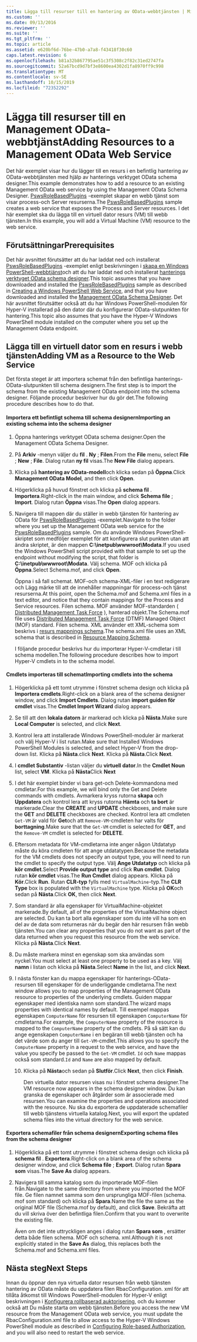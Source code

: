 ```yaml
---
title: Lägga till resurser till en hantering av OData-webbtjänsten | Microsoft Docs
ms.custom: ''
ms.date: 09/13/2016
ms.reviewer: ''
ms.suite: ''
ms.tgt_pltfrm: ''
ms.topic: article
ms.assetid: e620bf6d-76be-47b0-a7a8-f43418f30c60
caps.latest.revision: 6
ms.openlocfilehash: b81a32b867795ae51c3f5308c2f82c31ed2747fa
ms.sourcegitcommit: 52a67bcd9d7bf3e8600ea4302d1fa8970ff9c998
ms.translationtype: MT
ms.contentlocale: sv-SE
ms.lasthandoff: 10/15/2019
ms.locfileid: "72352292"
---
```

# <a name="adding-resources-to-a-management-odata-web-service"></a><span data-ttu-id="06e26-102">Lägga till resurser till en Management OData-webbtjänst</span><span class="sxs-lookup"><span data-stu-id="06e26-102">Adding Resources to a Management OData Web Service</span></span>

<span data-ttu-id="06e26-103">Det här exemplet visar hur du lägger till en resurs i en befintlig hantering av OData-webbtjänsten med hjälp av hanterings verktyget OData schema designer.</span><span class="sxs-lookup"><span data-stu-id="06e26-103">This example demonstrates how to add a resource to an existing Management OData web service by using the Management OData Schema Designer.</span></span> <span data-ttu-id="06e26-104">[PswsRoleBasedPlugins](https://code.msdn.microsoft.com:443/windowsdesktop/PswsRoleBasedPlugins-9c79b75a) -exemplet skapar en webb tjänst som visar process-och Server resurserna.</span><span class="sxs-lookup"><span data-stu-id="06e26-104">The [PswsRoleBasedPlugins](https://code.msdn.microsoft.com:443/windowsdesktop/PswsRoleBasedPlugins-9c79b75a) sample creates a web service that exposes the Process and Server resources.</span></span> <span data-ttu-id="06e26-105">I det här exemplet ska du lägga till en virtuell dator resurs (VM) till webb tjänsten.</span><span class="sxs-lookup"><span data-stu-id="06e26-105">In this example, you will add a Virtual Machine (VM) resource to the web service.</span></span>

## <a name="prerequisites"></a><span data-ttu-id="06e26-106">Förutsättningar</span><span class="sxs-lookup"><span data-stu-id="06e26-106">Prerequisites</span></span>

<span data-ttu-id="06e26-107">Det här avsnittet förutsätter att du har laddat ned och installerat [PswsRoleBasedPlugins](https://code.msdn.microsoft.com:443/windowsdesktop/PswsRoleBasedPlugins-9c79b75a) -exemplet enligt beskrivningen i [skapa en Windows PowerShell-webbtjänst](./creating-a-management-odata-web-service.md)och att du har laddat ned och installerat [hanterings verktyget OData schema designer](https://marketplace.visualstudio.com/items?itemName=jlisc0.ManagementODataSchemaDesigner).</span><span class="sxs-lookup"><span data-stu-id="06e26-107">This topic assumes that you have downloaded and installed the [PswsRoleBasedPlugins](https://code.msdn.microsoft.com:443/windowsdesktop/PswsRoleBasedPlugins-9c79b75a) sample as described in [Creating a Windows PowerShell Web Service](./creating-a-management-odata-web-service.md), and that you have downloaded and installed the [Management OData Schema Designer](https://marketplace.visualstudio.com/items?itemName=jlisc0.ManagementODataSchemaDesigner).</span></span> <span data-ttu-id="06e26-108">Det här avsnittet förutsätter också att du har Windows PowerShell-modulen för Hyper-V installerad på den dator där du konfigurerar OData-slutpunkten för hantering.</span><span class="sxs-lookup"><span data-stu-id="06e26-108">This topic also assumes that you have the Hyper-V Windows PowerShell module installed on the computer where you set up the Management Odata endpoint.</span></span>

## <a name="adding-vm-as-a-resource-to-the-web-service"></a><span data-ttu-id="06e26-109">Lägga till en virtuell dator som en resurs i webb tjänsten</span><span class="sxs-lookup"><span data-stu-id="06e26-109">Adding VM as a Resource to the Web Service</span></span>

<span data-ttu-id="06e26-110">Det första steget är att importera schemat från den befintliga hanterings-OData-slutpunkten till schema designern.</span><span class="sxs-lookup"><span data-stu-id="06e26-110">The first step is to import the schema from the existing Management OData endpoint into the schema designer.</span></span> <span data-ttu-id="06e26-111">Följande procedur beskriver hur du gör det.</span><span class="sxs-lookup"><span data-stu-id="06e26-111">The following procedure describes how to do that.</span></span>

#### <a name="importing-an-existing-schema-into-the-schema-designer"></a><span data-ttu-id="06e26-112">Importera ett befintligt schema till schema designern</span><span class="sxs-lookup"><span data-stu-id="06e26-112">Importing an existing schema into the schema designer</span></span>

1. <span data-ttu-id="06e26-113">Öppna hanterings verktyget OData schema designer.</span><span class="sxs-lookup"><span data-stu-id="06e26-113">Open the Management OData Schema Designer.</span></span>

2. <span data-ttu-id="06e26-114">På **Arkiv** -menyn väljer du **fil** . **Ny** ; **Filen**.</span><span class="sxs-lookup"><span data-stu-id="06e26-114">From the **File** menu, select **File** ; **New** ; **File**.</span></span> <span data-ttu-id="06e26-115">Dialog rutan **ny fil** visas.</span><span class="sxs-lookup"><span data-stu-id="06e26-115">The **New File** dialog appears.</span></span>

3. <span data-ttu-id="06e26-116">Klicka på **hantering av OData-modell**och klicka sedan på **Öppna**.</span><span class="sxs-lookup"><span data-stu-id="06e26-116">Click **Management OData Model**, and then click **Open**.</span></span>

4. <span data-ttu-id="06e26-117">Högerklicka på huvud fönstret och klicka på **schema fil** . **Importera**.</span><span class="sxs-lookup"><span data-stu-id="06e26-117">Right-click in the main window, and click **Schema file** ; **Import**.</span></span> <span data-ttu-id="06e26-118">Dialog rutan **Öppna** visas.</span><span class="sxs-lookup"><span data-stu-id="06e26-118">The **Open** dialog appears.</span></span>

5. <span data-ttu-id="06e26-119">Navigera till mappen där du ställer in webb tjänsten för hantering av OData för [PswsRoleBasedPlugins](https://code.msdn.microsoft.com:443/windowsdesktop/PswsRoleBasedPlugins-9c79b75a) -exemplet.</span><span class="sxs-lookup"><span data-stu-id="06e26-119">Navigate to the folder where you set up the Management OData web service for the [PswsRoleBasedPlugins](https://code.msdn.microsoft.com:443/windowsdesktop/PswsRoleBasedPlugins-9c79b75a) sample.</span></span> <span data-ttu-id="06e26-120">Om du använde Windows PowerShell-skriptet som medföljer exemplet för att konfigurera slut punkten utan att ändra skriptet, är den mappen **C:\inetpub\wwwroot\Modata**.</span><span class="sxs-lookup"><span data-stu-id="06e26-120">If you used the Windows PowerShell script provided with that sample to set up the endpoint without modifying the script, that folder is **C:\inetpub\wwwroot\Modata**.</span></span> <span data-ttu-id="06e26-121">Välj schema. MOF och klicka på **Öppna**.</span><span class="sxs-lookup"><span data-stu-id="06e26-121">Select Schema.mof, and click **Open**.</span></span>

   <span data-ttu-id="06e26-122">Öppna i så fall schemat. MOF-och schema-XML-filer i en text redigerare och Lägg märke till att de innehåller mappningar för process-och tjänst resurserna.</span><span class="sxs-lookup"><span data-stu-id="06e26-122">At this point, open the Schema.mof and Schema.xml files in a text editor, and notice that they contain mappings for the Process and Service resources.</span></span> <span data-ttu-id="06e26-123">Filen schema. MOF använder MOF-standarden ( [Distributed Management Task Force](https://www.dmtf.org/) ), hanterad objekt.</span><span class="sxs-lookup"><span data-stu-id="06e26-123">The Schema.mof file uses [Distributed Management  Task Force](https://www.dmtf.org/) (DTMF) Managed Object (MOF) standard.</span></span> <span data-ttu-id="06e26-124">Filen schema. XML använder ett XML-schema som beskrivs i [resurs mappnings schema](./resource-mapping-schema.md).</span><span class="sxs-lookup"><span data-stu-id="06e26-124">The schema.xml file uses an XML schema that is described in [Resource Mapping Schema](./resource-mapping-schema.md).</span></span>

   <span data-ttu-id="06e26-125">I följande procedur beskrivs hur du importerar Hyper-V-cmdletar i till schema modellen.</span><span class="sxs-lookup"><span data-stu-id="06e26-125">The following procedure describes how to import Hyper-V cmdlets in to the schema model.</span></span>

#### <a name="importing-cmdlets-into-the-schema"></a><span data-ttu-id="06e26-126">Cmdlets importeras till schemat</span><span class="sxs-lookup"><span data-stu-id="06e26-126">Importing cmdlets into the schema</span></span>

1. <span data-ttu-id="06e26-127">Högerklicka på ett tomt utrymme i fönstret schema design och klicka på **Importera cmdlets**.</span><span class="sxs-lookup"><span data-stu-id="06e26-127">Right-click on a blank area of the schema designer window, and click **Import Cmdlets**.</span></span> <span data-ttu-id="06e26-128">Dialog rutan **import guiden för cmdlet** visas.</span><span class="sxs-lookup"><span data-stu-id="06e26-128">The **Cmdlet Import Wizard** dialog appears.</span></span>

2. <span data-ttu-id="06e26-129">Se till att den **lokala datorn** är markerad och klicka på **Nästa**.</span><span class="sxs-lookup"><span data-stu-id="06e26-129">Make sure **Local Computer** is selected, and click **Next**.</span></span>

3. <span data-ttu-id="06e26-130">Kontrol lera att installerade Windows PowerShell-moduler är markerat och välj Hyper-V i list rutan.</span><span class="sxs-lookup"><span data-stu-id="06e26-130">Make sure that Installed Windows PowerShell Modules is selected, and select Hyper-V from the drop-down list.</span></span> <span data-ttu-id="06e26-131">Klicka på **Nästa**.</span><span class="sxs-lookup"><span data-stu-id="06e26-131">click **Next**.</span></span> <span data-ttu-id="06e26-132">Klicka på **Nästa**.</span><span class="sxs-lookup"><span data-stu-id="06e26-132">Click **Next**.</span></span>

4. <span data-ttu-id="06e26-133">I **cmdlet Substantiv** -listan väljer du **virtuell dator**.</span><span class="sxs-lookup"><span data-stu-id="06e26-133">In the **Cmdlet Noun** list, select **VM**.</span></span> <span data-ttu-id="06e26-134">Klicka på **Nästa**</span><span class="sxs-lookup"><span data-stu-id="06e26-134">Click **Next**</span></span>

5. <span data-ttu-id="06e26-135">I det här exemplet binder vi bara get-och Delete-kommandona med cmdletar.</span><span class="sxs-lookup"><span data-stu-id="06e26-135">For this example, we will bind only the Get and Delete commands with cmdlets.</span></span> <span data-ttu-id="06e26-136">Avmarkera kryss rutorna **skapa** och **Uppdatera** och kontrol lera att kryss rutorna **Hämta** och **ta bort** är markerade.</span><span class="sxs-lookup"><span data-stu-id="06e26-136">Clear the **CREATE** and **UPDATE** checkboxes, and make sure the **GET** and **DELETE** checkboxes are checked.</span></span> <span data-ttu-id="06e26-137">Kontrol lera att cmdleten `Get-VM` är vald för **Get**och att `Remove-VM`-cmdleten har valts för **borttagning**.</span><span class="sxs-lookup"><span data-stu-id="06e26-137">Make sure that the `Get-VM` cmdlet is selected for **GET**, and the `Remove-VM` cmdlet is selected for **DELETE**.</span></span>

6. <span data-ttu-id="06e26-138">Eftersom metadata för VM-cmdletarna inte anger någon Utdatatyp måste du köra cmdleten för att ange utdatatypen.</span><span class="sxs-lookup"><span data-stu-id="06e26-138">Because the metadata for the VM cmdlets does not specify an output type, you will need to run the cmdlet to specify the output type.</span></span> <span data-ttu-id="06e26-139">Välj **Ange Utdatatyp** och klicka på **kör cmdlet**.</span><span class="sxs-lookup"><span data-stu-id="06e26-139">Select **Provide output type** and click **Run cmdlet**.</span></span> <span data-ttu-id="06e26-140">Dialog rutan **kör cmdlet** visas.</span><span class="sxs-lookup"><span data-stu-id="06e26-140">The **Run Cmdlet** dialog appears.</span></span> <span data-ttu-id="06e26-141">Klicka på **Kör**.</span><span class="sxs-lookup"><span data-stu-id="06e26-141">Click **Run**.</span></span> <span data-ttu-id="06e26-142">Rutan **CLR-typ** fylls med `VirtualMachine`-typ.</span><span class="sxs-lookup"><span data-stu-id="06e26-142">The **CLR Type** box is populated with the `VirtualMachine` type.</span></span> <span data-ttu-id="06e26-143">Klicka på **OK**och sedan på **Nästa**.</span><span class="sxs-lookup"><span data-stu-id="06e26-143">Click **OK**, then click **Next**.</span></span>

7. <span data-ttu-id="06e26-144">Som standard är alla egenskaper för VirtualMachine-objektet markerade.</span><span class="sxs-lookup"><span data-stu-id="06e26-144">By default, all of the properties of the VirtualMachine object are selected.</span></span> <span data-ttu-id="06e26-145">Du kan ta bort alla egenskaper som du inte vill ha som en del av de data som returneras när du begär den här resursen från webb tjänsten.</span><span class="sxs-lookup"><span data-stu-id="06e26-145">You can clear any properties that you do not want as part of the data returned when you request this resource from the web service.</span></span> <span data-ttu-id="06e26-146">Klicka på **Nästa**.</span><span class="sxs-lookup"><span data-stu-id="06e26-146">Click **Next**.</span></span>

8. <span data-ttu-id="06e26-147">Du måste markera minst en egenskap som ska användas som nyckel.</span><span class="sxs-lookup"><span data-stu-id="06e26-147">You must select at least one property to be used as a key.</span></span> <span data-ttu-id="06e26-148">Välj **namn** i listan och klicka på **Nästa**.</span><span class="sxs-lookup"><span data-stu-id="06e26-148">Select **Name** in the list, and click **Next**.</span></span>

9. <span data-ttu-id="06e26-149">I nästa fönster kan du mappa egenskaper för hanterings-OData-resursen till egenskaper för de underliggande cmdletarna.</span><span class="sxs-lookup"><span data-stu-id="06e26-149">The next window allows you to map properties of the Management OData resource to properties of the underlying cmdlets.</span></span> <span data-ttu-id="06e26-150">Guiden mappar egenskaper med identiska namn som standard.</span><span class="sxs-lookup"><span data-stu-id="06e26-150">The wizard maps properties with identical names by default.</span></span> <span data-ttu-id="06e26-151">Till exempel mappas egenskapen `ComputerName` för resursen till egenskapen `ComputerName` för cmdletarna.</span><span class="sxs-lookup"><span data-stu-id="06e26-151">For example, the `ComputerName` property of the resource is mapped to the `ComputerName` property of the cmdlets.</span></span>  <span data-ttu-id="06e26-152">På så sätt kan du ange egenskapen `ComputerName` i en begäran till webb tjänsten och ha det värde som du anger till `Get-VM`-cmdlet.</span><span class="sxs-lookup"><span data-stu-id="06e26-152">This allows you to specify the `ComputerName` property in a request to the web service, and have the value you specify be passed to the `Get-VM` cmdlet.</span></span> <span data-ttu-id="06e26-153">`Id` och `Name` mappas också som standard.</span><span class="sxs-lookup"><span data-stu-id="06e26-153">`Id` and `Name` are also mapped by default.</span></span>

   10. <span data-ttu-id="06e26-154">Klicka på **Nästa**och sedan på **Slutför**.</span><span class="sxs-lookup"><span data-stu-id="06e26-154">Click **Next**, then click **Finish**.</span></span>

       <span data-ttu-id="06e26-155">Den virtuella dator resursen visas nu i fönstret schema designer.</span><span class="sxs-lookup"><span data-stu-id="06e26-155">The VM resource now appears in the schema designer window.</span></span> <span data-ttu-id="06e26-156">Du kan granska de egenskaper och åtgärder som är associerade med resursen.</span><span class="sxs-lookup"><span data-stu-id="06e26-156">You can examine the properties and operations associated with the resource.</span></span> <span data-ttu-id="06e26-157">Nu ska du exportera de uppdaterade schemafiler till webb tjänstens virtuella katalog.</span><span class="sxs-lookup"><span data-stu-id="06e26-157">Next, you will export the updated schema files into the virtual directory for the web service.</span></span>

#### <a name="exporting-schema-files-from-the-schema-designer"></a><span data-ttu-id="06e26-158">Exportera schemafiler från schema designern</span><span class="sxs-lookup"><span data-stu-id="06e26-158">Exporting schema files from the schema designer</span></span>

1. <span data-ttu-id="06e26-159">Högerklicka på ett tomt utrymme i fönstret schema design och klicka på **schema fil** . **Exportera**.</span><span class="sxs-lookup"><span data-stu-id="06e26-159">Right-click on a blank area of the schema designer window, and click **Schema file** ; **Export**.</span></span> <span data-ttu-id="06e26-160">Dialog rutan **Spara som** visas.</span><span class="sxs-lookup"><span data-stu-id="06e26-160">The **Save As** dialog appears.</span></span>

2. <span data-ttu-id="06e26-161">Navigera till samma katalog som du importerade MOF-filen från.</span><span class="sxs-lookup"><span data-stu-id="06e26-161">Navigate to the same directory from where you imported the MOF file.</span></span> <span data-ttu-id="06e26-162">Ge filen namnet samma som den ursprungliga MOF-filen (schema. mof som standard) och klicka på **Spara**.</span><span class="sxs-lookup"><span data-stu-id="06e26-162">Name the file the same as the original MOF file (Schema.mof by default), and click **Save**.</span></span> <span data-ttu-id="06e26-163">Bekräfta att du vill skriva över den befintliga filen.</span><span class="sxs-lookup"><span data-stu-id="06e26-163">Confirm that you want to overwrite the existing file.</span></span>

   <span data-ttu-id="06e26-164">Även om det inte uttryckligen anges i dialog rutan **Spara som** , ersätter detta både filen schema. MOF och schema. xml.</span><span class="sxs-lookup"><span data-stu-id="06e26-164">Although it is not explicitly stated in the **Save As** dialog, this replaces both the Schema.mof and Schema.xml files.</span></span>

## <a name="next-steps"></a><span data-ttu-id="06e26-165">Nästa steg</span><span class="sxs-lookup"><span data-stu-id="06e26-165">Next Steps</span></span>

<span data-ttu-id="06e26-166">Innan du öppnar den nya virtuella dator resursen från webb tjänsten hantering av OData måste du uppdatera filen RbacConfiguration. xml för att tillåta åtkomst till Windows PowerShell-modulen för Hyper-V enligt beskrivningen i [Konfigurera rollbaserad auktorisering](./configuring-role-based-authorization.md), och du kommer också att Du måste starta om webb tjänsten.</span><span class="sxs-lookup"><span data-stu-id="06e26-166">Before you access the new VM resource from the Management OData web service, you must update the RbacConfiguration.xml file to allow access to the Hyper-V Windows PowerShell module as described in [Configuring Role-based Authorization](./configuring-role-based-authorization.md), and you will also need to restart the web service.</span></span>